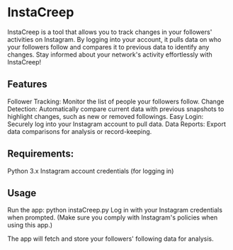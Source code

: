 # InstaCreep
InstaCreep is a tool that allows you to track changes in your followers' activities on Instagram. By logging into your account, it pulls data on who your followers follow and compares it to previous data to identify any changes. Stay informed about your network's activity effortlessly with InstaCreep!

## Features
Follower Tracking: Monitor the list of people your followers follow.
Change Detection: Automatically compare current data with previous snapshots to highlight changes, such as new or removed followings.
Easy Login: Securely log into your Instagram account to pull data.
Data Reports: Export data comparisons for analysis or record-keeping.

## Requirements:
Python 3.x
Instagram account credentials (for logging in)

## Usage
Run the app:
python instaCreep.py
Log in with your Instagram credentials when prompted. (Make sure you comply with Instagram's policies when using this app.)

The app will fetch and store your followers' following data for analysis.


